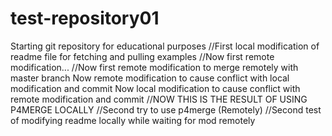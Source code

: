 # test-repository01

Starting git repository for educational purposes
//First local modification of readme file for fetching and pulling examples
//Now first remote modification...
//Now first remote modification to merge remotely with master branch
Now remote modification to cause conflict with local modification and commit
Now local modification to cause conflict with remote modification and commit
//NOW THIS IS THE RESULT OF USING P4MERGE LOCALLY
//Second try to use p4merge (Remotely)
//Second test of modifying readme locally while waiting for mod remotely
